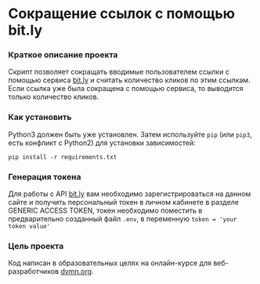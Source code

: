 # Сокращение ссылок с помощью bit.ly

### Краткое описание проекта

Скрипт позволяет сокращать вводимые пользователем ссылки с помощью сервиса
[bit.ly](https://bitly.com/) и считать количество кликов по этим ссылкам. Если 
ссылка уже была сокращена с помощью сервиса, то выводится только количество
кликов.

### Как установить

Python3 должен быть уже установлен. 
Затем используйте `pip` (или `pip3`, есть конфликт с Python2) для установки 
зависимостей:
```
pip install -r requirements.txt
```

### Генерация токена

Для работы с API [bit.ly](https://bitly.com/) вам необходимо зарегистрироваться 
на данном сайте и получить персональный токен в личном кабинете в разделе 
GENERIC ACCESS TOKEN, токен необходимо поместить в предварительно созданный 
файл `.env`, в переменную `token = 'your token value'`  


### Цель проекта

Код написан в образовательных целях на онлайн-курсе для веб-разработчиков 
[dvmn.org](https://dvmn.org/).
